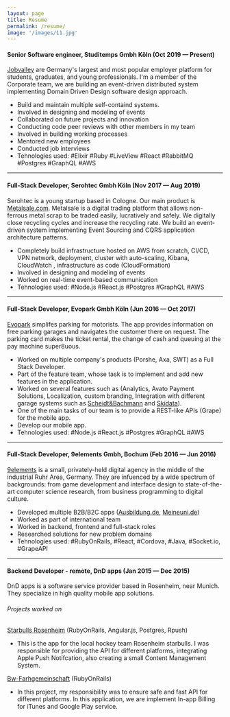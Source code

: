 ```yaml
---
layout: page
title: Resume
permalink: /resume/
image: '/images/11.jpg'
---
```


#### Senior Software engineer, Studitemps Gmbh Köln (Oct 2019 — Present)
[Jobvalley](https://jobvalley.com/de-de/) are Germany's largest and most popular employer platform for students, graduates, and young professionals. I'm a member of the Corporate team, we are building an event-driven distributed system implementing Domain Driven Design software design approach.

* Build and maintain multiple self-containd systems.
* Involved in designing and modeling of events
* Collaborated on future projects and innovation
* Conducting code peer reviews with other members in my team
* Involved in building working processes
* Mentored new employees
* Conducted job interviews
* Tehnologies used: #Elixir #Ruby #LiveView #React #RabbitMQ  #Postgres #GraphQL #AWS


***

####  Full-Stack Developer, Serohtec Gmbh Köln (Nov 2017 — Aug 2019)
Serohtec is a young startup based in Cologne. Our main product is [Metalsale.com](https://www.metalsale.com/).
Metalsale is a digital trading platform that allows non-ferrous metal scrap to be traded easily, lucratively and safely. We digitally close recycling cycles and increase the recycling rate. We build an event-driven system implementing Event Sourcing and CQRS application architecture patterns.

* Completely build infrastructure hosted on AWS from scratch, CI/CD, VPN network, deployment, cluster with auto-scaling, Kibana, CloudWatch , infrastructure as code (CloudFormation)
* Involved in designing and modeling of events
* Worked on real-time event-based communication
* Tehnologies used: #Node.js #React.js #Postgres #GraphQL #AWS

***

#### Full-Stack Developer, Evopark Gmbh Köln (Jun 2016 — Oct 2017)

[Evopark](https://www.evopark.com/en/start-en/) simplifes parking for motorists. The app provides information on free parking garages and navigates the customer there on request. The parking card makes the ticket rental, the change of cash and queuing at the pay machine super8uous.

* Worked on multiple company's products (Porshe, Axa, SWT) as a Full Stack Developer.
* Part of the feature team, whose task is to implement and add new features in the application.
* Worked on several features such as (Analytics, Avato Payment Solutions, Localization, custom branding, Integration with different garage systems such as [Scheidt&Bachmann](https://www.scheidt-bachmann.de/en/) and [Skidata](https://www.skidata.com/en/)).
* One of the main tasks of our team is to provide a REST-like APIs (Grape) for the mobile app.
* Develop our mobile app.
* Tehnologies used: #Node.js #React.js #Postgres #GraphQL #AWS

***

#### Full-Stack Developer, 9elements Gmbh, Bochum (Feb 2016 — Jun 2016)

[9elements](https://9elements.com/) is a small, privately-held digital agency in the middle of the industrial Ruhr Area, Germany. They are infuenced by a wide spectrum of backgrounds: from game development and interface design to state-of-the-art computer science research, from business programming to digital culture.

*  Developed multiple B2B/B2C apps ([Ausbildung.de](https://www.ausbildung.de/), [Meineuni.de](https://www.meineuni.de/))
*  Worked as part of international team
*  Worked in backend, frontend and full-stack roles
* Researched solutions for new problem domains
* Tehnologies used: #RubyOnRails, #React, #Cordova, #Java, #Socket.io,
#GrapeAPI

***

#### Backend Developer - remote, DnD apps (Jan 2015 — Dec 2015)

DnD apps is a software service provider based in Rosenheim, near Munich. They specialize in high quality mobile app solutions.
######  Projects worked on
[Starbulls Rosenheim](https://apps.apple.com/de/app/starbulls-rosenheim/id940377490) (RubyOnRails, Angular.js, Postgres, Rpush)
 - This is the app for the local hockey team Rosenheim starbulls. I was
responsible for providing the API for different platforms, integrating Apple Push Notifcation, also creating a small Content Management System.

[Bw-Farhgemeinschaft](http://bwfahrgemeinschaft.dndapps.com/) (RubyOnRails)
 - In this project, my responsibility was to ensure safe and fast API for
different platforms. In this application, we are implement In-app Billing
  for iTunes and Google Play service.
